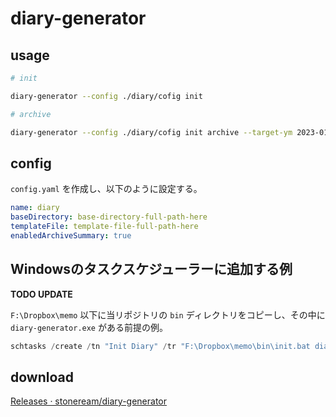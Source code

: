 # diary-generator

## usage

```bash
# init

diary-generator --config ./diary/cofig init

# archive

diary-generator --config ./diary/cofig init archive --target-ym 2023-01
```

## config

`config.yaml` を作成し、以下のように設定する。

```yaml
name: diary
baseDirectory: base-directory-full-path-here
templateFile: template-file-full-path-here
enabledArchiveSummary: true
```

## Windowsのタスクスケジューラーに追加する例

**TODO UPDATE**

`F:\Dropbox\memo` 以下に当リポジトリの `bin` ディレクトリをコピーし、その中に `diary-generator.exe` がある前提の例。

```powershell
schtasks /create /tn "Init Diary" /tr "F:\Dropbox\memo\bin\init.bat diary" /sc daily /st 07:00
```

## download

[Releases · stoneream/diary-generator](https://github.com/stoneream/diary-generator/releases)

